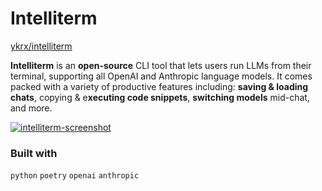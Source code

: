 # Intelliterm

[ykrx/intelliterm](https://github.com/ykrx/Intelliterm)

**Intelliterm** is an **open-source** CLI tool that lets users run LLMs from their terminal, supporting all OpenAI and Anthropic language models. It comes packed with a variety of productive features including: **saving & loading chats**, copying & e**xecuting code snippets**, **switching models** mid-chat, and more.

[![intelliterm-screenshot](/assets/intelliterm-ss.png)](https://github.com/ykrx/intelliterm)

### Built with

`python` `poetry` `openai` `anthropic`
